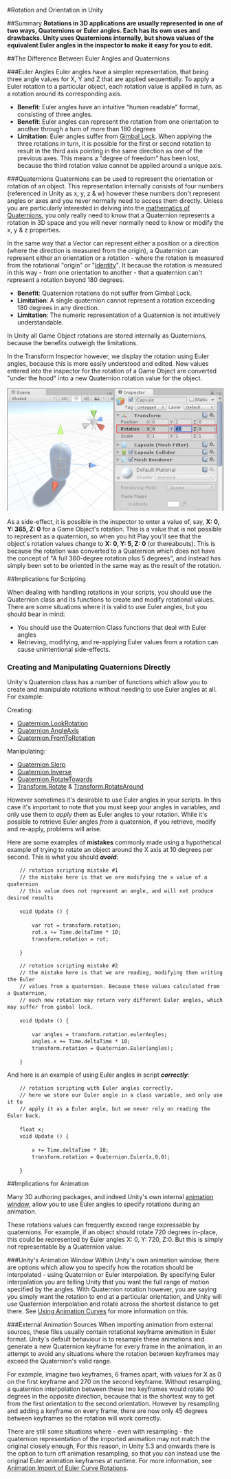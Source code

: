 #Rotation and Orientation in Unity

##Summary
**Rotations in 3D applications are usually represented in one of two ways, Quaternions or Euler angles. Each has its own uses and drawbacks. Unity uses Quaternions internally, but shows values of the equivalent Euler angles in the inspector to make it easy for you to edit.**

##The Difference Between Euler Angles and Quaternions

###Euler Angles
Euler angles have a simpler representation, that being three angle values for X, Y and Z that are applied sequentially. To apply a Euler rotation to a particular object, each rotation value is applied in turn, as a rotation around its corresponding axis.

- **Benefit**: Euler angles have an intuitive "human readable" format, consisting of three angles.
- **Benefit**: Euler angles can represent the rotation from one orientation to another through a turn of more than 180 degrees
- **Limitation**: Euler angles suffer from [Gimbal Lock](https://en.wikipedia.org/wiki/Gimbal_lock). When applying the three rotations in turn, it is possible for the first or second rotation to result in the third axis pointing in the same direction as one of the previous axes. This means a "degree of freedom" has been lost, because the third rotation value cannot be applied around a unique axis. 

###Quaternions
Quaternions can be used to represent the orientation or rotation of an object. This representation internally consists of four numbers (referenced in Unity as x, y, z & w) however these numbers don't represent angles or axes and you never normally need to access them directly. Unless you are particularly interested in delving into the [mathematics of Quaternions](https://en.wikipedia.org/wiki/Quaternions_and_spatial_rotation), you only really need to know that a Quaternion represents a rotation in 3D space and you will never normally need to know or modify the x, y & z properties.

In the same way that a Vector can represent either a position or a direction (where the direction is measured from the origin), a Quaternion can represent either an orientation or a rotation - where the rotation is measured from the rotational "origin" or "[Identity](ScriptRef:Quaternion-identity)". It because the rotation is measured in this way - from one orientation to another - that a quaternion can't represent a rotation beyond 180 degrees.

- **Benefit**: Quaternion rotations do not suffer from Gimbal Lock.
- **Limitation**: A single quaternion cannot represent a rotation exceeding 180 degrees in any direction.
- **Limitation**: The numeric representation of a Quaternion is not intuitively understandable.

In Unity all Game Object rotations are stored internally as Quaternions, because the benefits outweigh the limitations.

In the Transform Inspector however, we display the rotation using Euler angles, because this is more easily understood and edited. New values entered into the inspector for the rotation of a Game Object are converted "under the hood" into a new Quaternion rotation value for the object.

![The rotation of a Game Object is displayed and edited as Euler angles in the inspector, but is stored internally as a Quaternion](../uploads/Main/InspectorRotationEulerAngles.png)

As a side-effect, it is possible in the inspector to enter a value of, say, **X: 0, Y: 365, Z: 0** for a Game Object's rotation. This is a value that is not possible to represent as a quaternion, so when you hit Play you'll see that the object's rotation values change to **X: 0, Y: 5, Z: 0** (or thereabouts). This is because the rotation was converted to a Quaternion which does not have the concept of "A full 360-degree rotation plus 5 degrees", and instead has simply been set to be oriented in the same way as the result of the rotation.

##Implications for Scripting

When dealing with handling rotations in your scripts, you should use the Quaternion class and its functions to create and modify rotational values. There are some situations where it is valid to use Euler angles, but you should bear in mind:
- You should use the Quaternion Class functions that deal with Euler angles
- Retrieving, modifying, and re-applying Euler values from a rotation can cause unintentional side-effects.

### Creating and Manipulating Quaternions Directly

Unity's Quaternion class has a number of functions which allow you to create and manipulate rotations without needing to use Euler angles at all. For example:

Creating:

- [Quaternion.LookRotation](ScriptRef:Quaternion.LookRotation)
- [Quaternion.AngleAxis](ScriptRef:Quaternion.AngleAxis)
- [Quaternion.FromToRotation](ScriptRef:Quaternion.FromToRotation)

Manipulating:

- [Quaternion.Slerp](ScriptRef:Quaternion.Slerp)
- [Quaternion.Inverse](ScriptRef:Quaternion.Inverse)
- [Quaternion.RotateTowards](ScriptRef:Quaternion.RotateTowards)
- [Transform.Rotate](ScriptRef:Transform.Rotate) & [Transform.RotateAround](ScriptRef:Transform.RotateAround)

However sometimes it's desirable to use Euler angles in your scripts. In this case it's important to note that you must keep your angles in variables, and only use them to *apply* them as Euler angles to your rotation. While it's possible to retrieve Euler angles *from* a quaternion, if you retrieve, modify and re-apply, problems will arise.

Here are some examples of **mistakes** commonly made using a hypothetical example of trying to rotate an object around the X axis at 10 degrees per second. This is what you should ***avoid***:

````
	// rotation scripting mistake #1
	// the mistake here is that we are modifying the x value of a quaternion
	// this value does not represent an angle, and will not produce desired results
	
	void Update () {
	
        var rot = transform.rotation;
        rot.x += Time.deltaTime * 10;
        transform.rotation = rot;
		
	}
````
	
````
	// rotation scripting mistake #2
	// the mistake here is that we are reading, modifying then writing the Euler
	// values from a quaternion. Because these values calculated from a Quaternion,
	// each new rotation may return very different Euler angles, which may suffer from gimbal lock.
		
	void Update () {
	    
        var angles = transform.rotation.eulerAngles;
        angles.x += Time.deltaTime * 10;
        transform.rotation = Quaternion.Euler(angles);

	}
````

And here is an example of using Euler angles in script ***correctly***:

````
	// rotation scripting with Euler angles correctly.
	// here we store our Euler angle in a class variable, and only use it to
	// apply it as a Euler angle, but we never rely on reading the Euler back.
		
    float x;
	void Update () {
	    
        x += Time.deltaTime * 10;
        transform.rotation = Quaternion.Euler(x,0,0);

	}
````


##Implications for Animation

Many 3D authoring packages, and indeed Unity's own internal [animation window](AnimationEditorGuide), allow you to use Euler angles to specify rotations during an animation.

These rotations values can frequently exceed range expressable by quaternions. For example, if an object should rotate 720 degrees in-place, this could be represented by Euler angles X: 0, Y: 720, Z:0. But this is simply not representable by a Quaternion value.

###Unity's Animation Window
Within Unity's own animation window, there are options which allow you to specify how the rotation should be interpolated - using Quaternion or Euler interpolation. By specifying Euler interpolation you are telling Unity that you want the full range of motion specified by the angles. With Quaternion rotation however, you are saying you simply want the rotation to end at a particular orientation, and Unity will use Quaternion interpolation and rotate across the shortest distance to get there. See [Using Animation Curves](animeditor-AnimationCurves) for more information on this.

###External Animation Sources
When importing animation from external sources, these files usually contain rotational keyframe animation in Euler format. Unity's default behaviour is to resample these animations and generate a new Quaternion keyframe for every frame in the animation, in an attempt to avoid any situations where the rotation between keyframes may exceed the Quaternion's valid range.

For example, imagine two keyframes, 6 frames apart, with values for X as 0 on the first keyframe and 270 on the second keyframe. Without resampling, a quaternion interpolation between these two keyframes would rotate 90 degrees in the opposite direction, because that is the shortest way to get from the first orientation to the second orientation. However by resampling and adding a keyframe on every frame, there are now only 45 degrees between keyframes so the rotation will work correctly.

There are still some situations where - even with resampling - the quaternion representation of the imported animation may not match the original closely enough, For this reason, in Unity 5.3 and onwards there is the option to turn off animation resampling, so that you can instead use the original Euler animation keyframes at runtime. For more information, see [Animation Import of Euler Curve Rotations](AnimationEulerCurveImport).
























